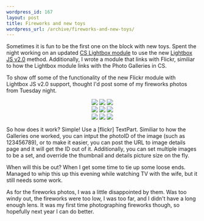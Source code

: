 ```yaml
--- 
wordpress_id: 167
layout: post
title: Fireworks and new toys
wordpress_url: /archive/fireworks-and-new-toys/
---
```


<p>Sometimes it is fun to be the first one on the block with new toys.  Spent the night working on an updated <a href="http://qgyen.net/archive/2006/01/26/1290.aspx">CS Lightbox module</a> to use the new <a href="http://www.huddletogether.com/projects/lightbox2/">Lightbox JS v2.0</a> method.  Additionally, I wrote a module that links with Flickr, similiar to how the Lightbox module links with the Photo Galleries in CS.</p>  <p>To show off some of the functionality of the new Flickr module with Lightbox JS v2.0 support, thought I&#39;d post some of my fireworks photos from Tuesday night.</p>  <p align="center"><a href='http://static.flickr.com/64/183940693_74dfbf510b.jpg' title='fireworks1' details='http://www.flickr.com/photos/99026274@N00/183940693/' detailsText='Flickr page' rel='lightbox[fireworks]'><img src='http://static.flickr.com/64/183940693_74dfbf510b_s.jpg' border='0'></a> <a href='http://static.flickr.com/78/183940775_67a2f961fc.jpg' title='fireworks2' details='http://www.flickr.com/photos/99026274@N00/183940775/' detailsText='Flickr page' rel='lightbox[fireworks]'><img src='http://static.flickr.com/78/183940775_67a2f961fc_s.jpg' border='0'></a> <a href='http://static.flickr.com/73/183940856_5fa0489b81.jpg' title='fireworks3' details='http://www.flickr.com/photos/99026274@N00/183940856/' detailsText='Flickr page' rel='lightbox[fireworks]'><img src='http://static.flickr.com/73/183940856_5fa0489b81_s.jpg' border='0'></a><br /> <a href='http://static.flickr.com/74/183940939_2f6b230297.jpg' title='fireworks4' details='http://www.flickr.com/photos/99026274@N00/183940939/' detailsText='Flickr page' rel='lightbox[fireworks]'><img src='http://static.flickr.com/74/183940939_2f6b230297_s.jpg' border='0'></a> <a href='http://static.flickr.com/1/183941030_993c282519.jpg' title='fireworks5' details='http://www.flickr.com/photos/99026274@N00/183941030/' detailsText='Flickr page' rel='lightbox[fireworks]'><img src='http://static.flickr.com/1/183941030_993c282519_s.jpg' border='0'></a> <a href='http://static.flickr.com/65/183941100_6cba7d5a5b.jpg' title='fireworks6' details='http://www.flickr.com/photos/99026274@N00/183941100/' detailsText='Flickr page' rel='lightbox[fireworks]'><img src='http://static.flickr.com/65/183941100_6cba7d5a5b_s.jpg' border='0'></a><br /> <a href='http://static.flickr.com/75/183941198_32e2b55e95.jpg' title='fireworks7' details='http://www.flickr.com/photos/99026274@N00/183941198/' detailsText='Flickr page' rel='lightbox[fireworks]'><img src='http://static.flickr.com/75/183941198_32e2b55e95_s.jpg' border='0'></a> <a href='http://static.flickr.com/63/183941322_b1845d0e72.jpg' title='fireworks8' details='http://www.flickr.com/photos/99026274@N00/183941322/' detailsText='Flickr page' rel='lightbox[fireworks]'><img src='http://static.flickr.com/63/183941322_b1845d0e72_s.jpg' border='0'></a> <a href='http://static.flickr.com/44/183941427_4a2e321aaf.jpg' title='fireworks9' details='http://www.flickr.com/photos/99026274@N00/183941427/' detailsText='Flickr page' rel='lightbox[fireworks]'><img src='http://static.flickr.com/44/183941427_4a2e321aaf_s.jpg' border='0'></a></p>  <p>So how does it work?  Simple!  Use a [flickr] TextPart.  Similiar to how the Galleries one worked, you can intput the photoID of the image (such as 123456789), or to make it easier, you can post the URL to image details page and it will get the ID out of it.  Additionally, you can set multiple images to be a set, and override the thumbnail and details picture size on the fly.</p>  <p>When will this be out?  When I get some time to tie up some loose ends.  Managed to whip this up this evening while watching TV with the wife, but it still needs some work.</p>  <p>As for the fireworks photos, I was a little disappointed by them.  Was too windy out, the fireworks were too low, I was too far, and I didn&#39;t have a long enough lens.  It was my first time photographing fireworks though, so hopefully next year I can do better.</p>
         

